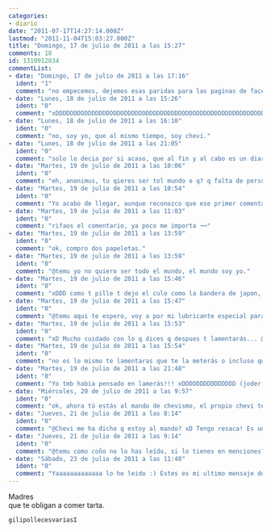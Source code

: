```yaml
---
categories:
- diario
date: "2011-07-17T14:27:14.000Z"
lastmod: "2011-11-04T15:03:27.000Z"
title: "Domingo, 17 de julio de 2011 a las 15:27"
comments: 18
id: 1310912834
commentList:
- date: "Domingo, 17 de julio de 2011 a las 17:16"
  ident: "1"
  comment: "no empecemos, dejemos esas paridas para las paginas de facebook y demas.."
- date: "Lunes, 18 de julio de 2011 a las 15:26"
  ident: "0"
  comment: "xDDDDDDDDDDDDDDDDDDDDDDDDDDDDDDDDDDDDDDDDDDDDDDDDDDDDDDDDDDDDDDd Es chevi qien dice no empecemos?"
- date: "Lunes, 18 de julio de 2011 a las 16:10"
  ident: "0"
  comment: "no, soy yo, que al mismo tiempo, soy chevi."
- date: "Lunes, 18 de julio de 2011 a las 21:05"
  ident: "0"
  comment: "solo lo decia por si acaso, que al fin y al cabo es un diario"
- date: "Martes, 19 de julio de 2011 a las 10:06"
  ident: "0"
  comment: "eh, anonimus, tu qieres ser tol mundo o q? q falta de personalidad es esa?"
- date: "Martes, 19 de julio de 2011 a las 10:54"
  ident: "0"
  comment: "Yo acabo de llegar, aunque reconozco que ese primer comentario podria haber sido yo"
- date: "Martes, 19 de julio de 2011 a las 11:03"
  ident: "0"
  comment: "rifaos el comentario, ya poco me importa ¬¬"
- date: "Martes, 19 de julio de 2011 a las 13:59"
  ident: "0"
  comment: "ok, compro dos papeletas."
- date: "Martes, 19 de julio de 2011 a las 13:59"
  ident: "0"
  comment: "@temu yo no quiero ser todo el mundo, el mundo soy yo."
- date: "Martes, 19 de julio de 2011 a las 15:46"
  ident: "0"
  comment: "xDDD como t pille t dejo el culo como la bandera de japon, @anonimus"
- date: "Martes, 19 de julio de 2011 a las 15:47"
  ident: "0"
  comment: "@temu aqui te espero, voy a por mi lubricante especial para el ano."
- date: "Martes, 19 de julio de 2011 a las 15:53"
  ident: "0"
  comment: "xD Mucho cuidado con lo q dices q despues t lamentarás... @anonimus"
- date: "Martes, 19 de julio de 2011 a las 15:54"
  ident: "0"
  comment: "no es lo mismo te lamentaras que te la meterás o incluso que te lamerás."
- date: "Martes, 19 de julio de 2011 a las 21:48"
  ident: "0"
  comment: "Yo tmb habia pensado en lamerás!!! xDDDDDDDDDDDDDDD (joder, se me había borrado este coment¬¬ xD)"
- date: "Miércoles, 20 de julio de 2011 a las 9:57"
  ident: "0"
  comment: "ok, ahora tú estás al mando de chevismo, el propio chevi te lo ha dicho, así que mas vale que pongas en tu estado que estás programando, así me creeré que estás trabajando.  \nPD: me ha salido un pareado."
- date: "Jueves, 21 de julio de 2011 a las 8:14"
  ident: "0"
  comment: "@Chevi me ha dicho q estoy al mando? xD Tengo resaca! Es un coñazo :("
- date: "Jueves, 21 de julio de 2011 a las 9:14"
  ident: "0"
  comment: "@temu como coño no lo has leído, si lo tienes en menciones?¡¡¡¡"
- date: "Sábado, 23 de julio de 2011 a las 11:48"
  ident: "0"
  comment: "Yaaaaaaaaaaaaa lo he leido :) Estes es mi ultimo mensaje de la temporada, temu cuidalo bien o argo asín xDDD"
---
```


Madres                                                                                  
que te obligan a comer tarta.  
  
    gilipollecesvariasI